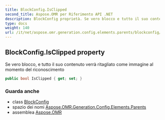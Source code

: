 ```yaml
---
title: BlockConfig.IsClipped
second_title: Aspose.OMR per Riferimento API .NET
description: BlockConfig proprietà. Se vero blocco e tutto il suo contenuto verrà ritagliato come immagine al momento del riconoscimento
type: docs
weight: 140
url: /it/net/aspose.omr.generation.config.elements.parents/blockconfig/isclipped/
---
```

## BlockConfig.IsClipped property

Se vero blocco, e tutto il suo contenuto verrà ritagliato come immagine al momento del riconoscimento

```csharp
public bool IsClipped { get; set; }
```

### Guarda anche

* class [BlockConfig](../)
* spazio dei nomi [Aspose.OMR.Generation.Config.Elements.Parents](../../blockconfig/)
* assemblea [Aspose.OMR](../../../)


